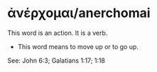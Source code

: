# ἀνέρχομαι/anerchomai
This word is an action. It is a verb.
* This word means to move up or to go up.

See: John 6:3; Galatians 1:17; 1:18
